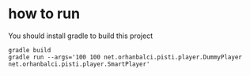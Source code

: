 # how to run
You should install gradle to build this project

```
gradle build
gradle run --args='100 100 net.orhanbalci.pisti.player.DummyPlayer net.orhanbalci.pisti.player.SmartPlayer'
```
